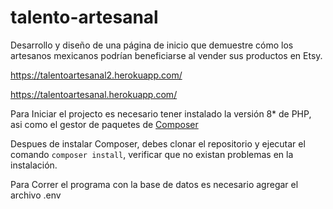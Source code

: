 # talento-artesanal
Desarrollo y diseño de una página de inicio que demuestre cómo los artesanos mexicanos podrían beneficiarse al vender sus productos en Etsy.



https://talentoartesanal2.herokuapp.com/

https://talentoartesanal.herokuapp.com/


Para Iniciar el projecto es necesario tener instalado la versión 8* de PHP, asi como el gestor de paquetes de [Composer](https://getcomposer.org/download/)
 
 Despues de instalar Composer, debes clonar el repositorio y ejecutar el comando `composer install`, verificar que no existan problemas en la instalación.
 
 
 Para Correr el programa con la base de datos es necesario agregar el archivo .env 



